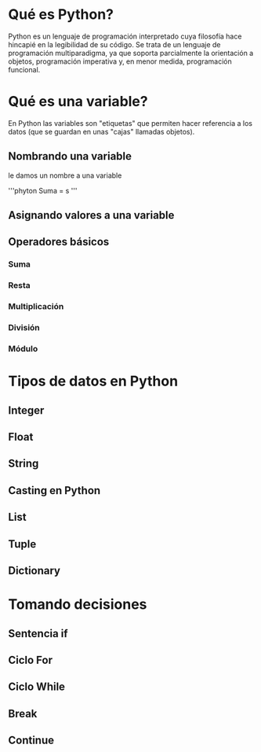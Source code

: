 # Qué es Python?
Python es un lenguaje de programación interpretado cuya filosofía hace hincapié en la legibilidad de su código.​ Se trata de un lenguaje de programación multiparadigma, ya que soporta parcialmente la orientación a objetos, programación imperativa y, en menor medida, programación funcional.


# Qué es una variable?
En Python las variables son "etiquetas" que permiten hacer referencia a los datos (que se guardan en unas "cajas" llamadas objetos).

## Nombrando una variable
le damos un nombre a una variable 

'''phyton
Suma = s
'''



## Asignando valores a una variable

## Operadores básicos

### Suma

### Resta

### Multiplicación

### División

### Módulo

# Tipos de datos en Python

## Integer

## Float

## String

## Casting en Python

## List

## Tuple

## Dictionary

# Tomando decisiones

## Sentencia if

## Ciclo For

## Ciclo While

## Break

## Continue
